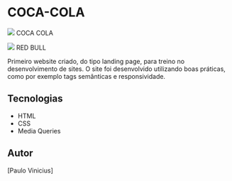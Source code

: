 
# COCA-COLA

![](./img/Captura%20de%20Tela%202025-02-28%20%C3%A0s%2015.07.10.png)
COCA COLA

![](./img/Captura%20de%20Tela%202025-03-14%20%C3%A0s%2016.38.31.png)
RED BULL

Primeiro website criado, do tipo landing page, para treino no desenvolvimento de sites.
O site foi desenvolvido utilizando boas práticas, como por exemplo tags semânticas e responsividade.

## Tecnologias
* HTML
* CSS
* Media Queries

## Autor
[Paulo Vinicius]